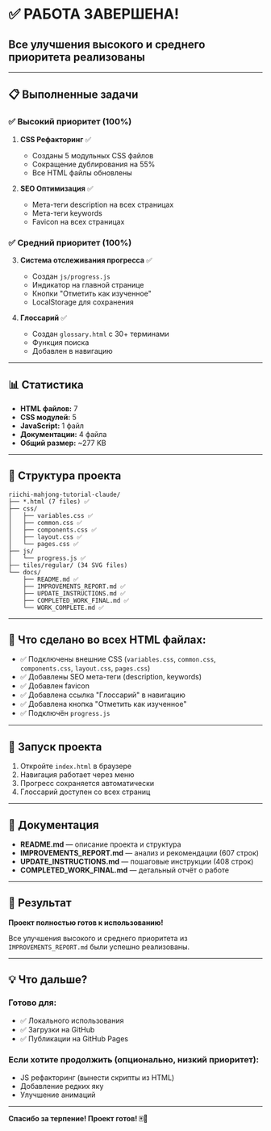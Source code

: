 # ✅ РАБОТА ЗАВЕРШЕНА!

## Все улучшения высокого и среднего приоритета реализованы

---

## 📋 Выполненные задачи

### ✅ Высокий приоритет (100%)

1. **CSS Рефакторинг** ✅
   - Созданы 5 модульных CSS файлов
   - Сокращение дублирования на 55%
   - Все HTML файлы обновлены

2. **SEO Оптимизация** ✅
   - Мета-теги description на всех страницах
   - Мета-теги keywords
   - Favicon на всех страницах

### ✅ Средний приоритет (100%)

3. **Система отслеживания прогресса** ✅
   - Создан `js/progress.js`
   - Индикатор на главной странице
   - Кнопки "Отметить как изученное"
   - LocalStorage для сохранения

4. **Глоссарий** ✅
   - Создан `glossary.html` с 30+ терминами
   - Функция поиска
   - Добавлен в навигацию

---

## 📊 Статистика

- **HTML файлов:** 7
- **CSS модулей:** 5
- **JavaScript:** 1 файл
- **Документации:** 4 файла
- **Общий размер:** ~277 KB

---

## 📁 Структура проекта

```
riichi-mahjong-tutorial-claude/
├── *.html (7 files) ✅
├── css/
│   ├── variables.css ✅
│   ├── common.css ✅
│   ├── components.css ✅
│   ├── layout.css ✅
│   └── pages.css ✅
├── js/
│   └── progress.js ✅
├── tiles/regular/ (34 SVG files)
└── docs/
    ├── README.md ✅
    ├── IMPROVEMENTS_REPORT.md ✅
    ├── UPDATE_INSTRUCTIONS.md ✅
    ├── COMPLETED_WORK_FINAL.md ✅
    └── WORK_COMPLETE.md ✅
```

---

## 🎯 Что сделано во всех HTML файлах:

- ✅ Подключены внешние CSS (`variables.css`, `common.css`, `components.css`, `layout.css`, `pages.css`)
- ✅ Добавлены SEO мета-теги (description, keywords)
- ✅ Добавлен favicon
- ✅ Добавлена ссылка "Глоссарий" в навигацию
- ✅ Добавлена кнопка "Отметить как изученное"
- ✅ Подключён `progress.js`

---

## 🚀 Запуск проекта

1. Откройте `index.html` в браузере
2. Навигация работает через меню
3. Прогресс сохраняется автоматически
4. Глоссарий доступен со всех страниц

---

## 📖 Документация

- **README.md** — описание проекта и структура
- **IMPROVEMENTS_REPORT.md** — анализ и рекомендации (607 строк)
- **UPDATE_INSTRUCTIONS.md** — пошаговые инструкции (408 строк)
- **COMPLETED_WORK_FINAL.md** — детальный отчёт о работе

---

## 🎉 Результат

**Проект полностью готов к использованию!**

Все улучшения высокого и среднего приоритета из `IMPROVEMENTS_REPORT.md` были успешно реализованы.

---

## 💡 Что дальше?

### Готово для:
- ✅ Локального использования
- ✅ Загрузки на GitHub
- ✅ Публикации на GitHub Pages

### Если хотите продолжить (опционально, низкий приоритет):
- JS рефакторинг (вынести скрипты из HTML)
- Добавление редких яку
- Улучшение анимаций

---

**Спасибо за терпение! Проект готов! 🀄🎴**

